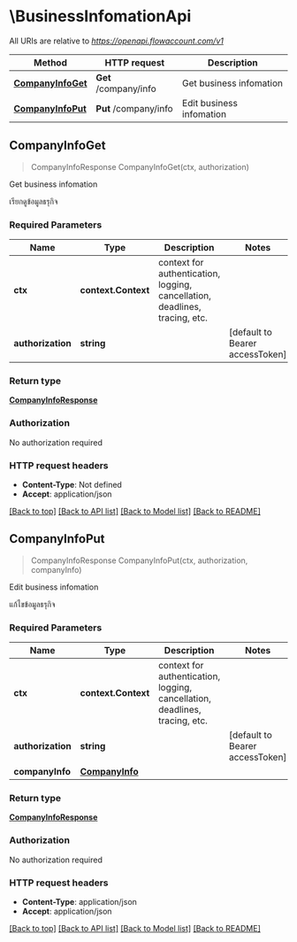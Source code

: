 # \BusinessInfomationApi

All URIs are relative to *https://openapi.flowaccount.com/v1*

Method | HTTP request | Description
------------- | ------------- | -------------
[**CompanyInfoGet**](BusinessInfomationApi.md#CompanyInfoGet) | **Get** /company/info | Get business infomation
[**CompanyInfoPut**](BusinessInfomationApi.md#CompanyInfoPut) | **Put** /company/info | Edit business infomation



## CompanyInfoGet

> CompanyInfoResponse CompanyInfoGet(ctx, authorization)

Get business infomation

เรียกดูข้อมูลธรุกิจ

### Required Parameters


Name | Type | Description  | Notes
------------- | ------------- | ------------- | -------------
**ctx** | **context.Context** | context for authentication, logging, cancellation, deadlines, tracing, etc.
**authorization** | **string**|  | [default to Bearer accessToken]

### Return type

[**CompanyInfoResponse**](CompanyInfoResponse.md)

### Authorization

No authorization required

### HTTP request headers

- **Content-Type**: Not defined
- **Accept**: application/json

[[Back to top]](#) [[Back to API list]](../README.md#documentation-for-api-endpoints)
[[Back to Model list]](../README.md#documentation-for-models)
[[Back to README]](../README.md)


## CompanyInfoPut

> CompanyInfoResponse CompanyInfoPut(ctx, authorization, companyInfo)

Edit business infomation

แก้ไขข้อมูลธรุกิจ

### Required Parameters


Name | Type | Description  | Notes
------------- | ------------- | ------------- | -------------
**ctx** | **context.Context** | context for authentication, logging, cancellation, deadlines, tracing, etc.
**authorization** | **string**|  | [default to Bearer accessToken]
**companyInfo** | [**CompanyInfo**](CompanyInfo.md)|  | 

### Return type

[**CompanyInfoResponse**](CompanyInfoResponse.md)

### Authorization

No authorization required

### HTTP request headers

- **Content-Type**: application/json
- **Accept**: application/json

[[Back to top]](#) [[Back to API list]](../README.md#documentation-for-api-endpoints)
[[Back to Model list]](../README.md#documentation-for-models)
[[Back to README]](../README.md)

